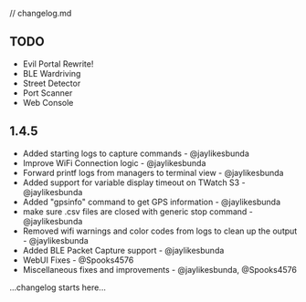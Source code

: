// changelog.md 

## TODO
- Evil Portal Rewrite!
- BLE Wardriving
- Street Detector
- Port Scanner
- Web Console


## 1.4.5
- Added starting logs to capture commands - @jaylikesbunda
- Improve WiFi Connection logic - @jaylikesbunda
- Forward printf logs from managers to terminal view - @jaylikesbunda
- Added support for variable display timeout on TWatch S3 - @jaylikesbunda
- Added "gpsinfo" command to get GPS information - @jaylikesbunda
- make sure .csv files are closed with generic stop command - @jaylikesbunda
- Removed wifi warnings and color codes from logs to clean up the output - @jaylikesbunda
- Added BLE Packet Capture support - @jaylikesbunda
- WebUI Fixes - @Spooks4576
- Miscellaneous fixes and improvements - @jaylikesbunda, @Spooks4576

...changelog starts here... 
